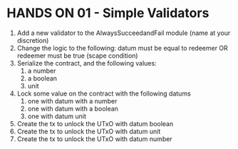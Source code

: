 # HANDS ON 01 - Simple Validators

1. Add a new validator to the AlwaysSucceedandFail module (name at your discretion)
2. Change the logic to the following:
    datum must be equal to redeemer OR
    redeemer must be true (scape condition)
3. Serialize the contract, and the following values:
   1. a number
   2. a boolean
   3. unit 
4. Lock some value on the contract with the following datums
   1. one with datum with a number
   2. one with datum with a boolean
   3. one with datum unit
5. Create the tx to unlock the UTxO with datum boolean
6. Create the tx to unlock the UTxO with datum unit
7. Create the tx to unlock the UTxO with datum number